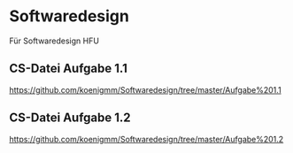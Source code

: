 # Softwaredesign
Für Softwaredesign HFU

## CS-Datei Aufgabe 1.1
https://github.com/koenigmm/Softwaredesign/tree/master/Aufgabe%201.1

## CS-Datei Aufgabe 1.2
https://github.com/koenigmm/Softwaredesign/tree/master/Aufgabe%201.2


